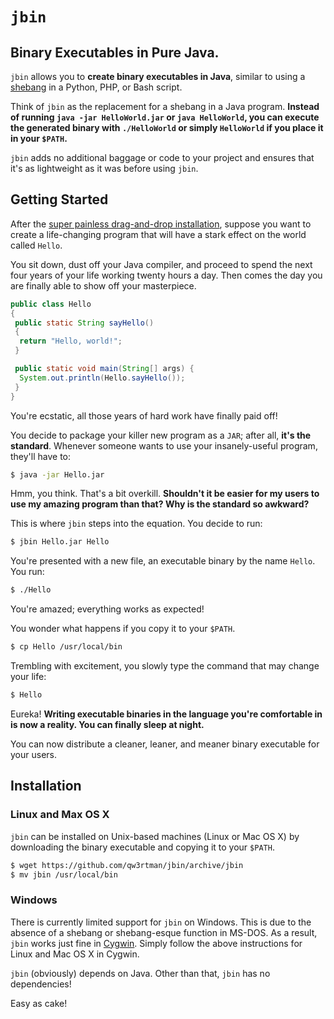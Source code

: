 `jbin`
======

## Binary Executables in Pure Java.

`jbin` allows you to **create binary executables in Java**, similar to using a [shebang](http://en.wikipedia.org/wiki/Shebang_%28Unix%29) in a Python, PHP, or Bash script.

Think of `jbin` as the replacement for a shebang in a Java program. **Instead of running `java -jar HelloWorld.jar` or `java HelloWorld`, you can execute the generated binary with `./HelloWorld` or simply `HelloWorld` if you place it in your `$PATH`.**

`jbin` adds no additional baggage or code to your project and ensures that it's as lightweight as it was before using `jbin`.

## Getting Started
After the [super painless drag-and-drop installation](#installation), suppose you want to create a life-changing program that will have a stark effect on the world called `Hello`.

You sit down, dust off your Java compiler, and proceed to spend the next four years of your life working twenty hours a day. Then comes the day you are finally able to show off your masterpiece.

```java
public class Hello
{
 public static String sayHello()
 {
  return "Hello, world!";
 }

 public static void main(String[] args) {
  System.out.println(Hello.sayHello());
 }
}
```

You're ecstatic, all those years of hard work have finally paid off!

You decide to package your killer new program as a `JAR`; after all, **it's the standard**. Whenever someone wants to use your insanely-useful program, they'll have to:

```sh
$ java -jar Hello.jar
```

Hmm, you think. That's a bit overkill. **Shouldn't it be easier for my users to use my amazing program than that? Why is the standard so awkward?**

This is where `jbin` steps into the equation. You decide to run:

```sh
$ jbin Hello.jar Hello
```

You're presented with a new file, an executable binary by the name `Hello`. You run:

```sh
$ ./Hello
```

You're amazed; everything works as expected!

You wonder what happens if you copy it to your `$PATH`.

```sh
$ cp Hello /usr/local/bin
```

Trembling with excitement, you slowly type the command that may change your life:

```sh
$ Hello
```

Eureka! **Writing executable binaries in the language you're comfortable in is now a reality. You can finally sleep at night.**

You can now distribute a cleaner, leaner, and meaner binary executable for your users.

## Installation
### Linux and Max OS X
`jbin` can be installed on Unix-based machines (Linux or Mac OS X) by downloading the binary executable and copying it to your `$PATH`.

```sh
$ wget https://github.com/qw3rtman/jbin/archive/jbin
$ mv jbin /usr/local/bin
```

### Windows
There is currently limited support for `jbin` on Windows. This is due to the absence of a shebang or shebang-esque function in MS-DOS. As a result, `jbin` works just fine in [Cygwin](https://www.cygwin.com/). Simply follow the above instructions for Linux and Mac OS X in Cygwin.

`jbin` (obviously) depends on Java. Other than that, `jbin` has no dependencies!

Easy as cake!
